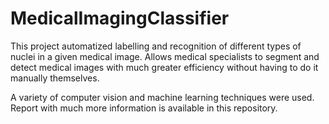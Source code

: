 # MedicalImagingClassifier
This project automatized labelling and recognition of different types of nuclei in a given medical image. Allows medical specialists to segment and detect medical images with much greater efficiency without having to do it manually themselves. 

A variety of computer vision and machine learning techniques were used. Report with much more information is available in this repository.
